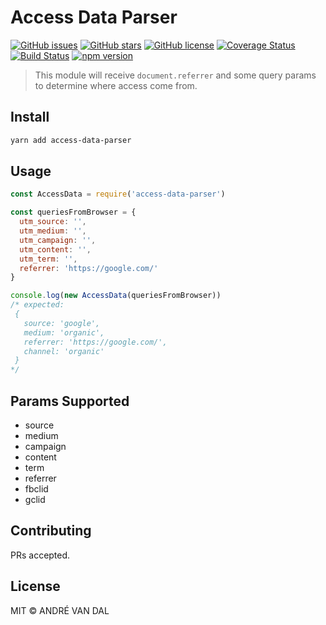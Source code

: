 # Access Data Parser

[![GitHub issues](https://img.shields.io/github/issues/derevandal/access-data-parser.svg)](https://github.com/derevandal/access-data-parser/issues)
[![GitHub stars](https://img.shields.io/github/stars/derevandal/access-data-parser.svg)](https://github.com/derevandal/access-data-parser/stargazers)
[![GitHub license](https://img.shields.io/github/license/derevandal/access-data-parser.svg)](https://github.com/derevandal/access-data-parser/blob/master/LICENSE)
[![Coverage Status](https://coveralls.io/repos/github/derevandal/access-data-parser/badge.svg?branch=master)](https://coveralls.io/github/derevandal/access-data-parser?branch=master)
[![Build Status](https://travis-ci.org/derevandal/access-data-parser.svg?branch=master)](https://travis-ci.org/derevandal/access-data-parser)
[![npm version](https://badge.fury.io/js/access-data-parser.svg)](https://badge.fury.io/js/access-data-parser)

> This module will receive `document.referrer` and some query params to determine where access come from.

## Install

```bash
yarn add access-data-parser
```

## Usage

```js
const AccessData = require('access-data-parser')

const queriesFromBrowser = {
  utm_source: '',
  utm_medium: '',
  utm_campaign: '',
  utm_content: '',
  utm_term: '',
  referrer: 'https://google.com/'
}

console.log(new AccessData(queriesFromBrowser))
/* expected:
 {
   source: 'google',
   medium: 'organic',
   referrer: 'https://google.com/',
   channel: 'organic'
 }
*/
```

## Params Supported
- source
- medium
- campaign
- content
- term
- referrer
- fbclid
- gclid

## Contributing

PRs accepted.

## License

MIT © ANDRÉ VAN DAL
